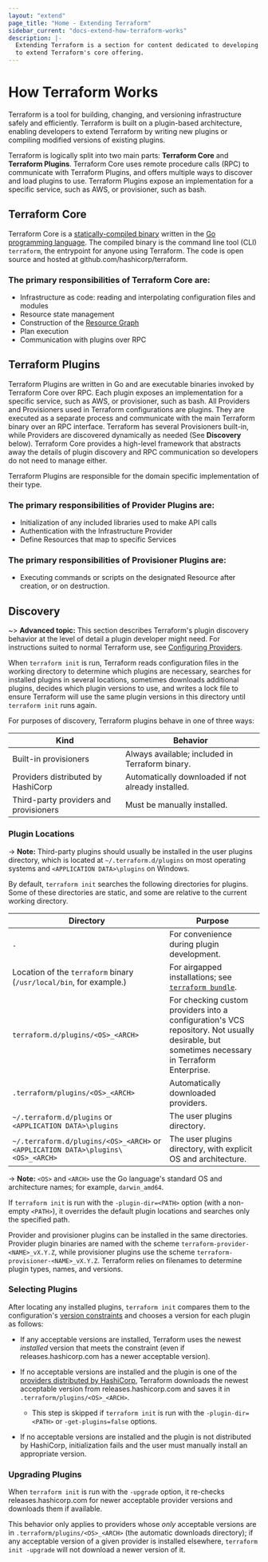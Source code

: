 ```yaml
---
layout: "extend"
page_title: "Home - Extending Terraform"
sidebar_current: "docs-extend-how-terraform-works"
description: |-
  Extending Terraform is a section for content dedicated to developing Plugins
  to extend Terraform's core offering.
---
```



# How Terraform Works 

Terraform is a tool for building, changing, and versioning infrastructure safely
and efficiently. Terraform is built on a plugin-based architecture, enabling
developers to extend Terraform by writing new plugins or compiling modified
versions of existing plugins.

Terraform is logically split into two main parts: **Terraform Core** and
**Terraform Plugins**. Terraform Core uses remote procedure calls (RPC) to
communicate with Terraform Plugins, and offers multiple ways to discover and
load plugins to use.  Terraform Plugins expose an implementation for a specific
service, such as AWS, or provisioner, such as bash.

## Terraform Core 

Terraform Core is a [statically-compiled binary][0] written in the [Go
programming language][1]. The compiled binary is the command line tool (CLI)
`terraform`, the entrypoint for anyone using Terraform. The code is open source
and hosted at github.com/hashicorp/terraform. 

### The primary responsibilities of Terraform Core are:

- Infrastructure as code: reading and interpolating configuration files and
modules 
- Resource state management 
- Construction of the [Resource Graph](/docs/internals/graph.html)
- Plan execution 
- Communication with plugins over RPC


## Terraform Plugins 

Terraform Plugins are written in Go and are executable binaries invoked by
Terraform Core over RPC. Each plugin exposes an implementation for a specific
service, such as AWS, or provisioner, such as bash. All Providers and
Provisioners used in Terraform configurations are plugins. They are executed as
a separate process and communicate with the main Terraform binary over an RPC
interface. Terraform has several Provisioners built-in, while Providers are
discovered dynamically as needed (See **Discovery** below). Terraform Core provides
a high-level framework that abstracts away the details of plugin discovery and
RPC communication so developers do not need to manage either.

Terraform Plugins are responsible for the domain specific implementation of
their type. 

### The primary responsibilities of Provider Plugins are:

- Initialization of any included libraries used to make API calls 
- Authentication with the Infrastructure Provider 
- Define Resources that map to specific Services

### The primary responsibilities of Provisioner Plugins are:

- Executing commands or scripts on the designated Resource after creation, or on
destruction. 

## Discovery 

~> **Advanced topic:** This section describes Terraform's plugin discovery
behavior at the level of detail a plugin developer might need. For instructions
suited to normal Terraform use, see [Configuring Providers](/docs/configuration/providers.html).

When `terraform init` is run, Terraform reads configuration files in the working
directory to determine which plugins are necessary, searches for installed
plugins in several locations, sometimes downloads additional plugins, decides
which plugin versions to use, and writes a lock file to ensure Terraform will
use the same plugin versions in this directory until `terraform init` runs
again.

For purposes of discovery, Terraform plugins behave in one of three ways:

Kind                                   | Behavior
---------------------------------------|------------------------------------------------
Built-in provisioners                  | Always available; included in Terraform binary.
Providers distributed by HashiCorp     | Automatically downloaded if not already installed.
Third-party providers and provisioners | Must be manually installed.

### Plugin Locations

-> **Note:** Third-party plugins should usually be installed in the user
plugins directory, which is located at `~/.terraform.d/plugins` on most
operating systems and `<APPLICATION DATA>\plugins` on Windows.

By default, `terraform init` searches the following directories for plugins.
Some of these directories are static, and some are relative to the current
working directory.

Directory                                                                        | Purpose
---------------------------------------------------------------------------------|------------
`.`                                                                              | For convenience during plugin development.
Location of the `terraform` binary (`/usr/local/bin`, for example.)              | For airgapped installations; see [`terraform bundle`][bundle].
`terraform.d/plugins/<OS>_<ARCH>`                                                | For checking custom providers into a configuration's VCS repository. Not usually desirable, but sometimes necessary in Terraform Enterprise.
`.terraform/plugins/<OS>_<ARCH>`                                                 | Automatically downloaded providers.
`~/.terraform.d/plugins` or `<APPLICATION DATA>\plugins`                         | The user plugins directory.
`~/.terraform.d/plugins/<OS>_<ARCH>` or `<APPLICATION DATA>\plugins\<OS>_<ARCH>` | The user plugins directory, with explicit OS and architecture.

-> **Note:** `<OS>` and `<ARCH>` use the Go language's standard OS and
architecture names; for example, `darwin_amd64`.

If `terraform init` is run with the `-plugin-dir=<PATH>` option (with a
non-empty `<PATH>`), it overrides the default plugin locations and searches
only the specified path.

Provider and provisioner plugins can be installed in the same directories.
Provider plugin binaries are named with the scheme `terraform-provider-<NAME>_vX.Y.Z`,
while provisioner plugins use the scheme `terraform-provisioner-<NAME>_vX.Y.Z`.
Terraform relies on filenames to determine plugin types, names, and versions.

[bundle]: https://github.com/hashicorp/terraform/tree/master/tools/terraform-bundle

### Selecting Plugins

After locating any installed plugins, `terraform init` compares them to the
configuration's [version constraints](/docs/configuration/providers.html#provider-versions)
and chooses a version for each plugin as follows:

- If any acceptable versions are installed, Terraform uses the newest
  _installed_ version that meets the constraint (even if releases.hashicorp.com
  has a newer acceptable version).
- If no acceptable versions are installed and the plugin is one of the
  [providers distributed by HashiCorp](/docs/providers/index.html),
  Terraform downloads the newest acceptable version from
  releases.hashicorp.com and saves it in `.terraform/plugins/<OS>_<ARCH>`.

    - This step is skipped if `terraform init` is run with the
      `-plugin-dir=<PATH>` or `-get-plugins=false` options.
- If no acceptable versions are installed and the plugin is not distributed
  by HashiCorp, initialization fails and the user must manually install an
  appropriate version.

### Upgrading Plugins

When `terraform init` is run with the `-upgrade` option, it re-checks
releases.hashicorp.com for newer acceptable provider versions and downloads them
if available.

This behavior only applies to providers whose _only_ acceptable versions are in
`.terraform/plugins/<OS>_<ARCH>` (the automatic downloads directory); if any
acceptable version of a given provider is installed elsewhere,
`terraform init -upgrade` will not download a newer version of it.

[0]: https://en.wikipedia.org/wiki/Static_build#Static_building
[1]: https://golang.org/
